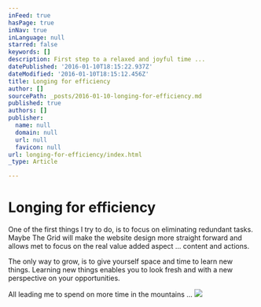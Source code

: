 ```yaml
---
inFeed: true
hasPage: true
inNav: true
inLanguage: null
starred: false
keywords: []
description: First step to a relaxed and joyful time ...
datePublished: '2016-01-10T18:15:22.937Z'
dateModified: '2016-01-10T18:15:12.456Z'
title: Longing for efficiency
author: []
sourcePath: _posts/2016-01-10-longing-for-efficiency.md
published: true
authors: []
publisher:
  name: null
  domain: null
  url: null
  favicon: null
url: longing-for-efficiency/index.html
_type: Article

---
```

# Longing for efficiency

One of the first things I try to do, is to focus on eliminating redundant tasks. Maybe The Grid will make the website design more straight forward and allows met to focus on the real value added aspect ... content and actions.

The only way to grow, is to give yourself space and time to learn new things. Learning new things enables you to look fresh and with a new perspective on your opportunities.

All leading me to spend on more time in the mountains ...
![](https://the-grid-user-content.s3-us-west-2.amazonaws.com/ea693d6e-4af6-4c8a-bad2-824cec73fc86.jpg)